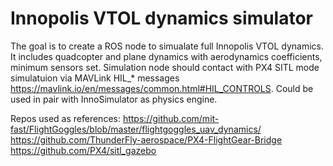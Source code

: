 # Innopolis VTOL dynamics simulator

The goal is to create a ROS node to simualate full Innopolis VTOL dynamics. It includes quadcopter and plane dynamics with aerodynamics coefficients, minimum sensors set. Simulation node should contact with PX4 SITL mode simulatuion via MAVLink HIL_* messages https://mavlink.io/en/messages/common.html#HIL_CONTROLS. Could be used in pair with InnoSimulator as physics engine.

Repos used as references:
https://github.com/mit-fast/FlightGoggles/blob/master/flightgoggles_uav_dynamics/
https://github.com/ThunderFly-aerospace/PX4-FlightGear-Bridge
https://github.com/PX4/sitl_gazebo

